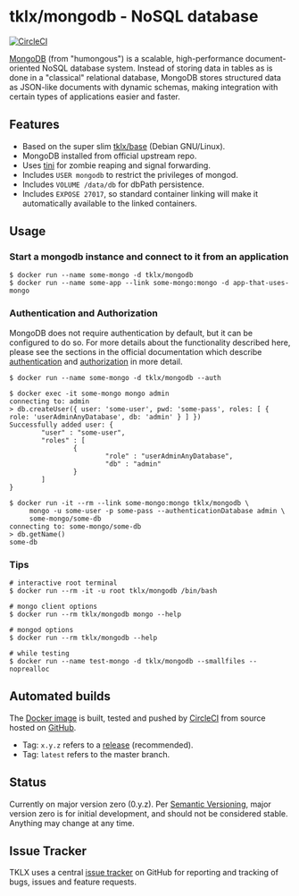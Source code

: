 # tklx/mongodb - NoSQL database
[![CircleCI](https://circleci.com/gh/tklx/mongodb.svg?style=shield)](https://circleci.com/gh/tklx/mongodb)

[MongoDB][mongodb] (from "humongous") is a scalable, high-performance
document-oriented NoSQL database system. Instead of storing data in
tables as is done in a "classical" relational database, MongoDB stores
structured data as JSON-like documents with dynamic schemas, making
integration with certain types of applications easier and faster.

## Features

- Based on the super slim [tklx/base][base] (Debian GNU/Linux).
- MongoDB installed from official upstream repo.
- Uses [tini][tini] for zombie reaping and signal forwarding.
- Includes ``USER mongodb`` to restrict the privileges of mongod.
- Includes ``VOLUME /data/db`` for dbPath persistence.
- Includes ``EXPOSE 27017``, so standard container linking will make it
  automatically available to the linked containers.

## Usage

### Start a mongodb instance and connect to it from an application

```console
$ docker run --name some-mongo -d tklx/mongodb
$ docker run --name some-app --link some-mongo:mongo -d app-that-uses-mongo
```

### Authentication and Authorization

MongoDB does not require authentication by default, but it can be
configured to do so. For more details about the functionality described
here, please see the sections in the official documentation which
describe [authentication][mongo_authentication] and
[authorization][mongo_authorization] in more detail.

```console
$ docker run --name some-mongo -d tklx/mongodb --auth

$ docker exec -it some-mongo mongo admin
connecting to: admin
> db.createUser({ user: 'some-user', pwd: 'some-pass', roles: [ { role: 'userAdminAnyDatabase', db: 'admin' } ] })
Successfully added user: {
        "user" : "some-user",
        "roles" : [
                {
                        "role" : "userAdminAnyDatabase",
                        "db" : "admin"
                }
        ]
}

$ docker run -it --rm --link some-mongo:mongo tklx/mongodb \
     mongo -u some-user -p some-pass --authenticationDatabase admin \
     some-mongo/some-db
connecting to: some-mongo/some-db
> db.getName()
some-db
```

### Tips

```console
# interactive root terminal
$ docker run --rm -it -u root tklx/mongodb /bin/bash

# mongo client options
$ docker run --rm tklx/mongodb mongo --help

# mongod options
$ docker run --rm tklx/mongodb --help

# while testing
$ docker run --name test-mongo -d tklx/mongodb --smallfiles --noprealloc
```

## Automated builds

The [Docker image](https://hub.docker.com/r/tklx/mongodb/) is built, tested and pushed by [CircleCI](https://circleci.com/gh/tklx/mongodb) from source hosted on [GitHub](https://github.com/tklx/mongodb).

* Tag: ``x.y.z`` refers to a [release](https://github.com/tklx/mongodb/releases) (recommended).
* Tag: ``latest`` refers to the master branch.

## Status

Currently on major version zero (0.y.z). Per [Semantic Versioning][semver],
major version zero is for initial development, and should not be considered
stable. Anything may change at any time.

## Issue Tracker

TKLX uses a central [issue tracker][tracker] on GitHub for reporting and
tracking of bugs, issues and feature requests.

[mongodb]: http://www.mongodb.org
[base]: https://github.com/tklx/base
[tini]: https://github.com/krallin/tini
[mongo_authentication]: https://docs.mongodb.com/manual/tutorial/enable-authentication/
[mongo_authorization]: https://docs.mongodb.org/manual/core/authorization/
[semver]: http://semver.org/
[tracker]: https://github.com/tklx/tracker/issues


